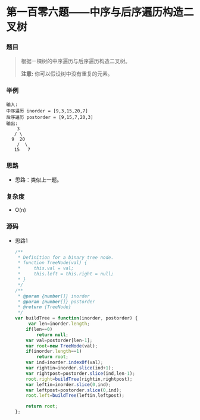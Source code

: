 # 第一百零六题——中序与后序遍历构造二叉树

### 题目

> 根据一棵树的中序遍历与后序遍历构造二叉树。
>
> **注意:**
>  你可以假设树中没有重复的元素。

### 举例

```
输入:
中序遍历 inorder = [9,3,15,20,7]
后序遍历 postorder = [9,15,7,20,3]
输出:
    3
   / \
  9  20
    /  \
   15   7
```

### 思路

* 思路：类似上一题。

### 复杂度

- O(n)


### 源码

* 思路1

  ```js
  /**
   * Definition for a binary tree node.
   * function TreeNode(val) {
   *     this.val = val;
   *     this.left = this.right = null;
   * }
   */
  /**
   * @param {number[]} inorder
   * @param {number[]} postorder
   * @return {TreeNode}
   */
  var buildTree = function(inorder, postorder) {
       var len=inorder.length;
      if(len==0)
          return null;
      var val=postorder[len-1];
      var root=new TreeNode(val);
      if(inorder.length==1)
          return root;
      var ind=inorder.indexOf(val);
      var rightin=inorder.slice(ind+1);
      var rightpost=postorder.slice(ind,len-1);
      root.right=buildTree(rightin,rightpost);  
      var leftin=inorder.slice(0,ind);
      var leftpost=postorder.slice(0,ind);
      root.left=buildTree(leftin,leftpost);
  
      return root;   
  };
  ```

